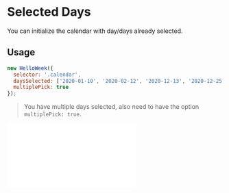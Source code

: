 # Selected Days

You can initialize the calendar with day/days already selected.

## Usage

```js
new HelloWeek({
  selector: '.calendar',
  daysSelected: ['2020-01-10', '2020-02-12', '2020-12-13', '2020-12-25'],
  multiplePick: true
});
```

> You have multiple days selected, also need to have the option `multiplePick: true`.

<iframe
    src="docs/v2/demos/00-selected-days.html"
    frameborder="no"
    allowfullscreen="allowfullscreen">
</iframe>
